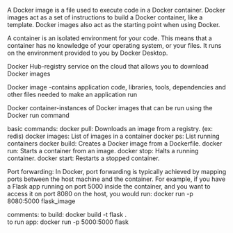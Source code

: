 A Docker image is a file used to execute code in a Docker container. Docker images act as a set of instructions to build a Docker container, like a template. Docker images also act as the starting point when using Docker. 

A container is an isolated environment for your code. This means that a container has no knowledge of your operating system, or your files. It runs on the environment provided to you by Docker Desktop.

Docker Hub-registry service on the cloud that allows you to download Docker images

Docker image -contains application code, libraries, tools, dependencies and other files needed to make an application run

Docker container-instances of Docker images that can be run using the Docker run command

basic commands:
    docker pull: Downloads an image from a registry. (ex: redis)
    docker images: List of images in a container
    docker ps: List running containers
    docker build: Creates a Docker image from a Dockerfile.
    docker run: Starts a container from an image.
    docker stop: Halts a running container.
    docker start: Restarts a stopped container.


Port forwarding:
    In Docker, port forwarding is typically achieved by mapping ports between the host machine and the container.
    For example, if you have a Flask app running on port 5000 inside the container, and you want to access it on port 8080 on the host, you would run:
            docker run -p 8080:5000 flask_image 

comments:
    to build: docker build -t flask .  
    to run app: docker run -p 5000:5000 flask
    
